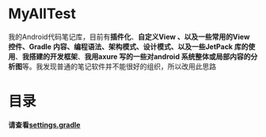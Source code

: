 # MyAllTest
我的Android代码笔记库，目前有**插件化**、**自定义View **、**以及一些常用的View 控件**、**Gradle 内容**、**编程语法**、**架构模式**、**设计模式**、以及一些**JetPack 库的使用**、**我搭建的开发框架**、**我用axure 写的一些对android 系统整体或局部内容的分析图**等。我发现普通的笔记软件并不能很好的组织，所以改用此思路

# 目录
**请查看[settings.gradle](/settings.gradle)**


